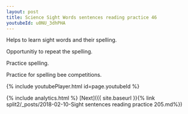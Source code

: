 ```yaml
---
layout: post
title: Science Sight Words sentences reading practice 46
youtubeId: u0NU_3dhPHA
---
```

 
 
Helps to learn sight words and their spelling.

Opportunitiy to repeat the spelling. 

Practice spelling. 
 
Practice for spelling bee competitions. 
 
{% include youtubePlayer.html id=page.youtubeId %}
 
 
{% include analytics.html %} 
[Next]({{ site.baseurl }}{% link  split2/_posts/2018-02-10-Sight sentences reading practice 205.md%})
 
